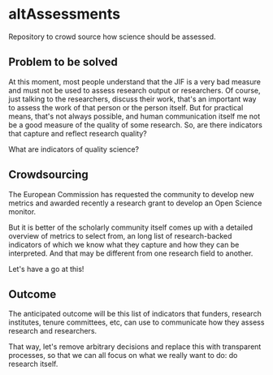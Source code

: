 # altAssessments
Repository to crowd source how science should be assessed.

## Problem to be solved

At this moment, most people understand that the JIF is a very bad measure and must not
be used to assess research output or researchers. Of course, just talking to the researchers,
discuss their work, that's an important way to assess the work of that person or the person
itself. But for practical means, that's not always possible, and human communication itself
me not be a good measure of the quality of some research. So, are there indicators that
capture and reflect research quality?

What are indicators of quality science?

## Crowdsourcing

The European Commission has requested the community to develop new metrics and awarded
recently a research grant to develop an Open Science monitor.

But it is better of the scholarly community itself comes up with a detailed overview
of metrics to select from, an long list of research-backed indicators of which we know
what they capture and how they can be interpreted. And that may be different from one
research field to another.

Let's have a go at this!

## Outcome

The anticipated outcome will be this list of indicators that funders, research institutes,
tenure committees, etc, can use to communicate how they assess research and researchers.

That way, let's remove arbitrary decisions and replace this with transparent processes,
so that we can all focus on what we really want to do: do research itself.

